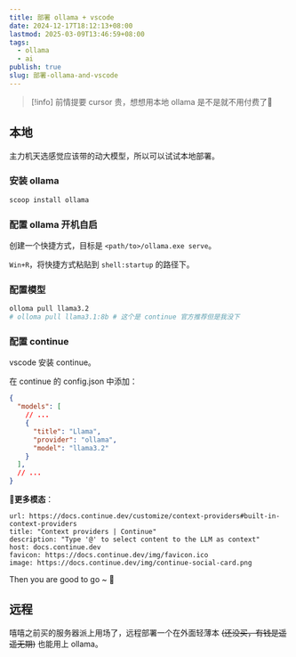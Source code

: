 ```yaml
---
title: 部署 ollama + vscode
date: 2024-12-17T18:12:13+08:00
lastmod: 2025-03-09T13:46:59+08:00
tags:
  - ollama
  - ai
publish: true
slug: 部署-ollama-and-vscode
---
```


>[!info] 前情提要
>cursor 贵，想想用本地 ollama 是不是就不用付费了🤤

## 本地

主力机天选感觉应该带的动大模型，所以可以试试本地部署。

### 安装 ollama

```bash
scoop install ollama
```

### 配置 ollama 开机自启

创建一个快捷方式，目标是 `<path/to>/ollama.exe serve`。

`Win+R`，将快捷方式粘贴到 `shell:startup` 的路径下。

### 配置模型

```bash
olloma pull llama3.2
# olloma pull llama3.1:8b # 这个是 continue 官方推荐但是我没下
```

### 配置 continue

vscode 安装 continue。

在 continue 的 config.json 中添加：

```json
{
  "models": [
    // ...
    {
      "title": "Llama",
      "provider": "ollama",
      "model": "llama3.2"
    }
  ],
  // ...
}
```

🔗**更多模态**：

```cardlink
url: https://docs.continue.dev/customize/context-providers#built-in-context-providers
title: "Context providers | Continue"
description: "Type '@' to select content to the LLM as context"
host: docs.continue.dev
favicon: https://docs.continue.dev/img/favicon.ico
image: https://docs.continue.dev/img/continue-social-card.png
```


Then you are good to go ~ 🎉
## 远程

嘻嘻之前买的服务器派上用场了，远程部署一个在外面轻薄本 ~~(还没买，有钱是遥遥无期)~~ 也能用上 ollama。